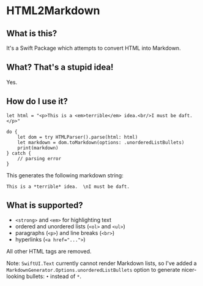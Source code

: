 # HTML2Markdown

## What is this?

It's a Swift Package which attempts to convert HTML into Markdown.


## What? That's a stupid idea!

Yes.


## How do I use it?

```
let html = "<p>This is a <em>terrible</em> idea.<br/>I must be daft.</p>"

do {
	let dom = try HTMLParser().parse(html: html)
	let markdown = dom.toMarkdown(options: .unorderedListBullets)
	print(markdown)
} catch {
	// parsing error
}
```
    
This generates the following markdown string:

```
This is a *terrible* idea.  \nI must be daft.
```

## What is supported?

* `<strong>` and `<em>` for highlighting text
* ordered and unordered lists (`<ol>` and `<ul>`)
* paragraphs (`<p>`) and line breaks (`<br>`)
* hyperlinks (`<a href="...">`)

All other HTML tags are removed.

Note: `SwiftUI.Text` currently cannot render Markdown lists, so I've added a `MarkdownGenerator.Options.unorderedListBullets` option to generate nicer-looking bullets: `•` instead of `*`.
